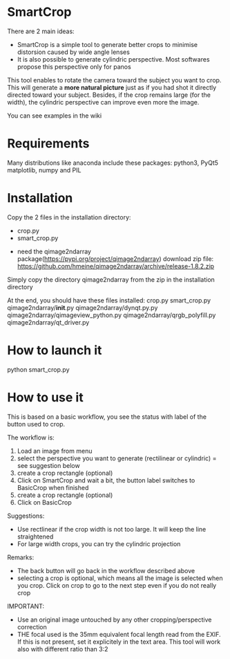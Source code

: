 # SmartCrop

There are 2 main ideas:
* SmartCrop is a simple tool to generate better crops to minimise distorsion caused by wide angle lenses
* It is also possible to generate cylindric perspective. Most softwares propose this perspective only for panos

This tool enables to rotate the camera toward the subject you want to crop.
This will generate a **more natural picture** just as if you had shot it directly directed toward your subject.
Besides, if the crop remains large (for the width), the cylindric perspective can improve even more the image.

You can see examples in the wiki

# Requirements

Many distributions like anaconda include these packages:
python3, PyQt5
matplotlib, numpy and PIL

# Installation

Copy the 2 files in the installation directory:
* crop.py
* smart_crop.py

+ need the qimage2ndarray package(https://pypi.org/project/qimage2ndarray)
download zip file: https://github.com/hmeine/qimage2ndarray/archive/release-1.8.2.zip

Simply copy the directory qimage2ndarray from the zip in the installation directory

At the end, you should have these files installed:
crop.py
smart_crop.py
qimage2ndarray/__init__.py
qimage2ndarray/dynqt.py.py
qimage2ndarray/qimageview_python.py
qimage2ndarray/qrgb_polyfill.py
qimage2ndarray/qt_driver.py



# How to launch it

python smart_crop.py

# How to use it

This is based on a basic workflow, you see the status with label of the button used to crop.

The workflow is:
1. Load an image from menu
2. select the perspective you want to generate (rectilinear or cylindric) = see suggestion below
3. create a crop rectangle (optional)
4. Click on SmartCrop and wait a bit, the button label switches to BasicCrop when finished
5. create a crop rectangle (optional)
6. Click on BasicCrop

Suggestions:
* Use rectlinear if the crop width is not too large. It will keep the line straightened
* For large width crops, you can try the cylindric projection

Remarks:
* The back button will go back in the workflow described above
* selecting a crop is optional, which means all the image is selected when you crop. Click on crop to go to the next step even if you do not really crop

IMPORTANT:
* Use an original image untouched by any other cropping/perspective correction
* THE focal used is the 35mm equivalent focal length read from the EXIF. If this is not present, set it explicitely in the text area. This tool will work also with different ratio than 3:2
